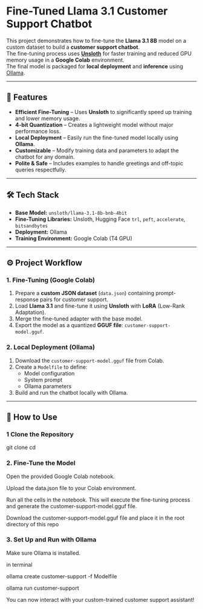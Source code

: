 # Fine-Tuned Llama 3.1 Customer Support Chatbot

This project demonstrates how to fine-tune the **Llama 3.1 8B** model on a custom dataset to build a **customer support chatbot**.  
The fine-tuning process uses **[Unsloth](https://github.com/unslothai/unsloth)** for faster training and reduced GPU memory usage in a **Google Colab** environment.  
The final model is packaged for **local deployment** and **inference** using [Ollama](https://ollama.com/).

---

## 🚀 Features

- **Efficient Fine-Tuning** – Uses **Unsloth** to significantly speed up training and lower memory usage.  
- **4-bit Quantization** – Creates a lightweight model without major performance loss.  
- **Local Deployment** – Easily run the fine-tuned model locally using **Ollama**.  
- **Customizable** – Modify training data and parameters to adapt the chatbot for any domain.  
- **Polite & Safe** – Includes examples to handle greetings and off-topic queries respectfully.

---

## 🛠️ Tech Stack

- **Base Model:** `unsloth/llama-3.1-8b-bnb-4bit`
- **Fine-Tuning Libraries:** Unsloth, Hugging Face `trl`, `peft`, `accelerate`, `bitsandbytes`
- **Deployment:** Ollama
- **Training Environment:** Google Colab (T4 GPU)

---

## ⚙️ Project Workflow

### 1. Fine-Tuning (Google Colab)
1. Prepare a **custom JSON dataset** (`data.json`) containing prompt-response pairs for customer support.
2. Load **Llama 3.1** and fine-tune it using **Unsloth** with **LoRA** (Low-Rank Adaptation).
3. Merge the fine-tuned adapter with the base model.
4. Export the model as a quantized **GGUF file**: `customer-support-model.gguf`.

### 2. Local Deployment (Ollama)
1. Download the `customer-support-model.gguf` file from Colab.
2. Create a `Modelfile` to define:
   - Model configuration
   - System prompt
   - Ollama parameters
3. Build and run the chatbot locally with Ollama.

---

## 📖 How to Use

### 1️ Clone the Repository

git clone <your-repository-url>
cd <your-repository-name>
### 2. Fine-Tune the Model

Open the provided Google Colab notebook.

Upload the data.json file to your Colab environment.

Run all the cells in the notebook. This will execute the fine-tuning process and generate the customer-support-model.gguf file.

Download the customer-support-model.gguf file and place it in the root directory of this repo
### 3. Set Up and Run with Ollama

Make sure Ollama is installed.

in terminal

ollama create customer-support -f Modelfile

ollama run customer-support


You can now interact with your custom-trained customer support assistant!

